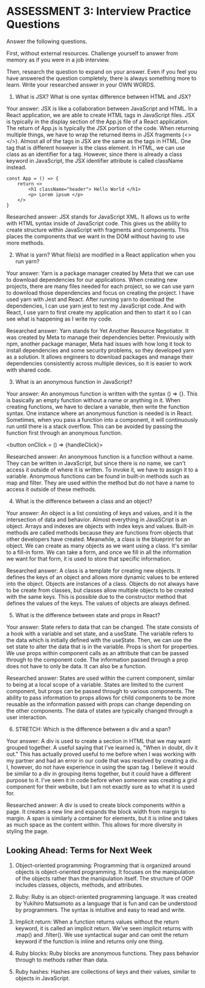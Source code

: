 # ASSESSMENT 3: Interview Practice Questions

Answer the following questions.

First, without external resources. Challenge yourself to answer from memory as if you were in a job interview.

Then, research the question to expand on your answer. Even if you feel you have answered the question completely, there is always something more to learn. Write your researched answer in your OWN WORDS.

1. What is JSX? What is one syntax difference between HTML and JSX?

Your answer: JSX is like a collaboration between JavaScript and HTML. In a React application, we are able to create HTML tags in JavaScript files. JSX is typically in the display section of the App.js file of a React application. The return of App.js is typically the JSX portion of the code. When returning multiple things, we have to wrap the returned items in JSX fragments (<> </>). Almost all of the tags in JSX are the same as the tags in HTML. One tag that is different however is the class element. In HTML, we can use class as an identifier for a tag. However, since there is already a class keyword in JavaScript, the JSX identifier attribute is called className instead.

    const App = () => {
        return <>
            <h1 className="header"> Hello World </h1>
            <p> Lorem ipsum </p>
        </>
    }

Researched answer: JSX stands for JavaScript XML. It allows us to write with HTML syntax inside of JavaScript code. This gives us the ability to create structure within JavaScript with fragments and components. This places the components that we want in the DOM without having to use more methods.

2. What is yarn? What file(s) are modified in a React application when you run yarn?

Your answer: Yarn is a package manager created by Meta that we can use to download dependencies for our applications. When creating new projects, there are many files needed for each project, so we can use yarn to download those dependencies and focus on creating the project. I have used yarn with Jest and React. After running yarn to download the dependencies, I can use yarn jest to test my JavaScript code. And with React, I use yarn to first create my application and then to start it so I can see what is happening as I write my code.

Researched answer: Yarn stands for Yet Another Resource Negotiator. It was created by Meta to manage their dependencies better. Previously with npm, another package manager, Meta had issues with how long it took to install dependencies and some security problems, so they developed yarn as a solution. It allows engineers to download packages and manage their dependencies consistently across multiple devices, so it is easier to work with shared code.

3. What is an anonymous function in JavaScript?

Your answer: An anonymous function is written with the syntax () => {}. This is basically an empty function without a name or anything in it. When creating functions, we have to declare a variable, then write the function syntax. One instance where an anonymous function is needed is in React. Sometimes, when you pass a function into a component, it will continuously run until there is a stack overflow. This can be avoided by passing the function first through an anonymous function.

<button onClick = () => {handleClick}></button>

Researched answer: An anonymous function is a function without a name. They can be written in JavaScript, but since there is no name, we can't access it outside of where it is written. To invoke it, we have to assign it to a variable. Anonymous functions can be found in built-in methods such as map and filter. They are used within the method but do not have a name to access it outside of these methods.

4. What is the difference between a class and an object?

Your answer: An object is a list consisting of keys and values, and it is the intersection of data and behavior. Almost everything in JavaSCript is an object. Arrays and indexes are objects with index keys and values. Built-in methods are called methods because they are functions from objects that other developers have created. Meanwhile, a class is the blueprint for an object. We can create as many objects as we want using a class. It's similar to a fill-in form. We can take a form, and once we fill in all the information we want for that form, it is used to store that specific information.

Researched answer: A class is a template for creating new objects. It defines the keys of an object and allows more dynamic values to be entered into the object. Objects are instances of a class. Objects do not always have to be create from classes, but classes allow multiple objects to be created with the same keys. This is possible due to the constructor method that defines the values of the keys. The values of objects are always defined.

5. What is the difference between state and props in React?

Your answer: State refers to data that can be changed. The state consists of a hook with a variable and set state, and a useState. The variable refers to the data which is initially defined with the useState. Then, we can use the set state to alter the data that is in the variable. Props is short for properties. We use props within component calls as an attribute that can be passed through to the component code. The information passed through a prop does not have to only be data. It can also be a function.

Researched answer: States are used within the current component, similar to being at a local scope of a variable. States are limited to the current component, but props can be passed through to various components. The ability to pass information to props allows for child components to be more reusable as the information passed with props can change depending on the other components. The data of states are typically changed through a user interaction.

6. STRETCH: Which is the difference between a div and a span?

Your answer: A div is used to create a section in HTML that we may want grouped together. A useful saying that I've learned is, "When in doubt, div it out." This has actually proved useful to me before when I was working with my partner and had an error in our code that was resolved by creating a div. I, however, do not have experience in using the span tag. I believe it would be similar to a div in grouping items together, but it could have a different purpose to it. I've seen it in code before when someone was creating a grid component for their website, but I am not exactly sure as to what it is used for.

Researched answer: A div is used to create block components within a page. It creates a new line and expands the block width from margin to margin. A span is similarly a container for elements, but it is inline and takes as much space as the content within. This allows for more diversity in styling the page.

## Looking Ahead: Terms for Next Week

1. Object-oriented programming: Programming that is organized around objects is object-oriented programming. It focuses on the manipulation of the objects rather than the manipulation itself. The structure of OOP includes classes, objects, methods, and attributes.

2. Ruby: Ruby is an object-oriented programming language. It was created by Yukihiro Matsumoto as a language that is fun and can be understood by programmers. The syntax is intuitive and easy to read and write.

3. Implicit return: When a function returns values without the return keyword, it is called an implicit return. We've seen implicit returns with .map() and .filter(). We use syntactical sugar and can omit the return keyword if the function is inline and returns only one thing.

4. Ruby blocks: Ruby blocks are anonymous functions. They pass behavior through to methods rather than data.

5. Ruby hashes: Hashes are collections of keys and their values, similar to objects in JavaScript.
